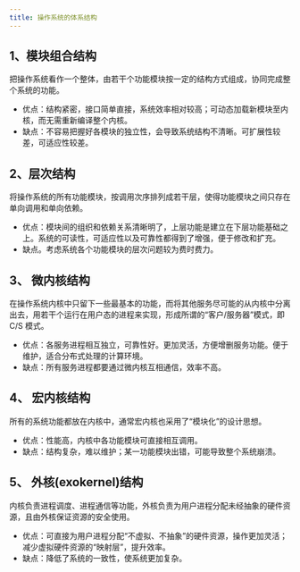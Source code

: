 ```yaml
---
title: 操作系统的体系结构
---
```

## 1、模块组合结构

把操作系统看作一个整体，由若干个功能模块按一定的结构方式组成，协同完成整个系统的功能。

+ 优点：结构紧密，接口简单直接，系统效率相对较高；可动态加载新模块至内核，而无需重新编译整个内核。
+ 缺点：不容易把握好各模块的独立性，会导致系统结构不清晰。可扩展性较差，可适应性较差。

## 2、层次结构

将操作系统的所有功能模块，按调用次序排列成若干层，使得功能模块之间只存在单向调用和单向依赖。

+ 优点：模块间的组织和依赖关系清晰明了，上层功能是建立在下层功能基础之上。系统的可读性，可适应性以及可靠性都得到了增强，便于修改和扩充。
+ 缺点。考虑系统各个功能模块的层次问题较为费时费力。

## 3、 微内核结构

在操作系统内核中只留下一些最基本的功能，而将其他服务尽可能的从内核中分离出去，用若干个运行在用户态的进程来实现，形成所谓的“客户/服务器”模式，即  C/S 模式。

+ 优点：各服务进程相互独立，可靠性好。更加灵活，方便增删服务功能。便于维护，适合分布式处理的计算环境。
+ 缺点：所有服务进程都要通过微内核互相通信，效率不高。

## 4、 宏内核结构

所有的系统功能都放在内核中，通常宏内核也采用了“模块化”的设计思想。

+ 优点：性能高，内核中各功能模块可直接相互调用。
+ 缺点：结构复杂，难以维护；某一功能模块出错，可能导致整个系统崩溃。

## 5、 外核(exokernel)结构

内核负责进程调度、进程通信等功能，外核负责为用户进程分配未经抽象的硬件资源，且由外核保证资源的安全使用。

+ 优点：可直接为用户进程分配“不虚拟、不抽象”的硬件资源，操作更加灵活；减少虚拟硬件资源的“映射层”，提升效率。
+ 缺点：降低了系统的一致性，使系统更加复杂。

